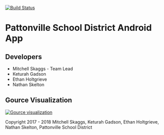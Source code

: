 [![Build Status](https://travis-ci.org/Pattonville-App-Development-Team/Android-App.svg?branch=master)](https://travis-ci.org/Pattonville-App-Development-Team/Android-App)
# Pattonville School District Android App

## Developers
- Mitchell Skaggs - Team Lead
- Keturah Gadson
- Ethan Holtgrieve
- Nathan Skelton

## Gource Visualization
[![Gource visualization](https://img.youtube.com/vi/8YGtw4NcLJU/0.jpg)](https://www.youtube.com/watch?v=8YGtw4NcLJU)

Copyright 2017 - 2018 Mitchell Skaggs, Keturah Gadson, Ethan Holtgrieve, Nathan Skelton, Pattonville School District
